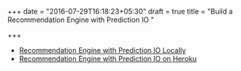 +++
date = "2016-07-29T16:18:23+05:30"
draft = true
title = "Build a Recommendation Engine with Prediction IO "

+++

* [Recommendation Engine with Prediction IO Locally](index_local)
* [Recommendation Engine with Prediction IO on Heroku](index_heroku)